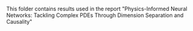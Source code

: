This folder contains results used in the report "Physics-Informed Neural Networks: Tackling Complex PDEs Through Dimension Separation and Causality"
